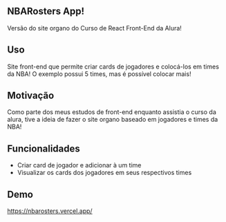 ## NBARosters App!

Versão do site organo do Curso de React Front-End da Alura!

## Uso

Site front-end que permite criar cards de jogadores e colocá-los em times da NBA!
O exemplo possui 5 times, mas é possível colocar mais!

## Motivação

Como parte dos meus estudos de front-end enquanto assistia o curso da alura, tive a ideia de fazer o site organo baseado em jogadores e times da NBA!

## Funcionalidades

* Criar card de jogador e adicionar à um time
* Visualizar os cards dos jogadores em seus respectivos times

## Demo

https://nbarosters.vercel.app/
